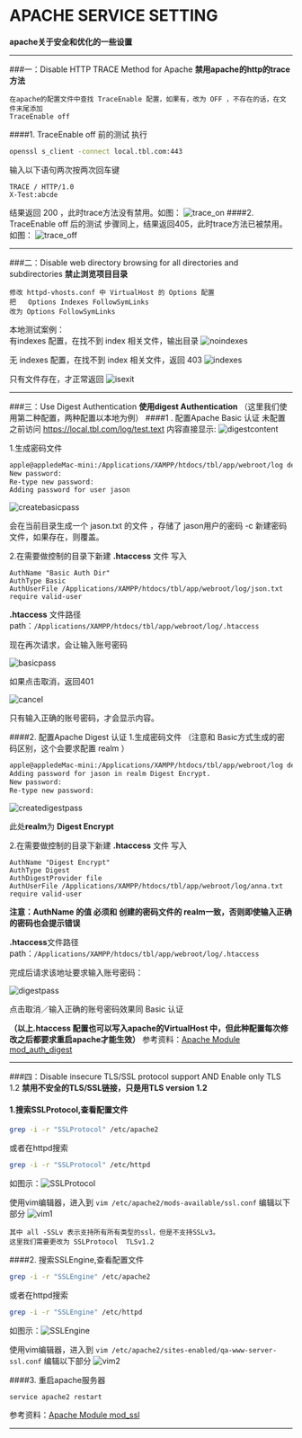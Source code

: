 
APACHE SERVICE SETTING
=====================

**apache关于安全和优化的一些设置**
***
###一：Disable HTTP TRACE Method for Apache
**禁用apache的http的trace方法**

    在apache的配置文件中查找 TraceEnable 配置，如果有，改为 OFF ，不存在的话，在文件末尾添加
    TraceEnable off
####1. TraceEnable off 前的测试
执行
```sh
openssl s_client -connect local.tbl.com:443
```
输入以下语句两次按两次回车键

    TRACE / HTTP/1.0
    X-Test:abcde
结果返回 200 ，此时trace方法没有禁用。如图：
![trace_on](https://raw.githubusercontent.com/phpstudyOne/rihui/apache_service_setting/apache_service_setting/images/trace_on.png)
####2. TraceEnable off 后的测试
步骤同上，结果返回405，此时trace方法已被禁用。如图：
![trace_off](https://raw.githubusercontent.com/phpstudyOne/rihui/apache_service_setting/apache_service_setting/images/trace_off.png)
***
###二：Disable web directory browsing for all directories and subdirectories
**禁止浏览项目目录**

    修改 httpd-vhosts.conf 中 VirtualHost 的 Options 配置
    把   Options Indexes FollowSymLinks
    改为 Options FollowSymLinks
本地测试案例：  
有indexes 配置，在找不到 index 相关文件，输出目录
![noindexes](https://raw.githubusercontent.com/phpstudyOne/rihui/apache_service_setting/apache_service_setting/images/noindexes.png)

无 indexes 配置，在找不到 index 相关文件，返回 403
![indexes](https://raw.githubusercontent.com/phpstudyOne/rihui/apache_service_setting/apache_service_setting/images/indexes.png)

只有文件存在，才正常返回
![isexit](https://raw.githubusercontent.com/phpstudyOne/rihui/apache_service_setting/apache_service_setting/images/isexit.png)
***
###三：Use Digest Authentication
**使用digest Authentication**
（这里我们使用第二种配置，两种配置以本地为例）
####1 . 配置Apache Basic 认证
未配置之前访问 https://local.tbl.com/log/test.text  内容直接显示:
![digestcontent](https://raw.githubusercontent.com/phpstudyOne/rihui/apache_service_setting/apache_service_setting/images/digestcontent.png)

1.生成密码文件
``` sh
apple@appledeMac-mini:/Applications/XAMPP/htdocs/tbl/app/webroot/log develop$ htpasswd -c jason.txt jason
New password:
Re-type new password:
Adding password for user jason
```
![createbasicpass](https://raw.githubusercontent.com/phpstudyOne/rihui/apache_service_setting/apache_service_setting/images/createbasicpass.png)

会在当前目录生成一个 jason.txt 的文件 ，存储了 jason用户的密码
-c 新建密码文件，如果存在，则覆盖。

2.在需要做控制的目录下新建 **.htaccess** 文件 写入
```
AuthName "Basic Auth Dir"
AuthType Basic
AuthUserFile /Applications/XAMPP/htdocs/tbl/app/webroot/log/json.txt
require valid-user
```
**.htaccess** 文件路径
path：`/Applications/XAMPP/htdocs/tbl/app/webroot/log/.htaccess`

现在再次请求，会让输入账号密码

![basicpass](https://raw.githubusercontent.com/phpstudyOne/rihui/apache_service_setting/apache_service_setting/images/basicpass.png)

如果点击取消，返回401

![cancel](https://raw.githubusercontent.com/phpstudyOne/rihui/apache_service_setting/apache_service_setting/images/cancel.png)

只有输入正确的账号密码，才会显示内容。

####2. 配置Apache Digest 认证
1.生成密码文件 （注意和 Basic方式生成的密码区别，这个会要求配置 realm ）
```sh
apple@appledeMac-mini:/Applications/XAMPP/htdocs/tbl/app/webroot/log develop$ htdigest -c anna.txt "Digest Encrypt" jason
Adding password for jason in realm Digest Encrypt.
New password:
Re-type new password:
```
![createdigestpass](https://raw.githubusercontent.com/phpstudyOne/rihui/apache_service_setting/apache_service_setting/images/createdigestpass.png)

此处**realm**为 **Digest Encrypt**

2.在需要做控制的目录下新建 **.htaccess** 文件 写入
```
AuthName "Digest Encrypt"
AuthType Digest
AuthDigestProvider file
AuthUserFile /Applications/XAMPP/htdocs/tbl/app/webroot/log/anna.txt
require valid-user
```
**注意：AuthName 的值 必须和 创建的密码文件的 realm一致，否则即使输入正确的密码也会提示错误**

**.htaccess**文件路径
path：`/Applications/XAMPP/htdocs/tbl/app/webroot/log/.htaccess`

完成后请求该地址要求输入账号密码：

![digestpass](https://raw.githubusercontent.com/phpstudyOne/rihui/apache_service_setting/apache_service_setting/images/digestpass.png)

点击取消／输入正确的账号密码效果同 Basic 认证


**（以上.htaccess 配置也可以写入apache的VirtualHost 中，但此种配置每次修改之后都要求重启apache才能生效）**
参考资料：[Apache Module mod_auth_digest](https://httpd.apache.org/docs/2.4/mod/mod_auth_digest.html)
***
###四：Disable insecure TLS/SSL protocol support AND Enable only TLS 1.2
**禁用不安全的TLS/SSL链接，只是用TLS version 1.2**

####  1.搜索SSLProtocol,查看配置文件
```sh
grep -i -r "SSLProtocol" /etc/apache2
```
或者在httpd搜索
```sh
grep -i -r "SSLProtocol" /etc/httpd
```
   如图示：![SSLProtocol](https://github.com/phpstudyOne/rihui/blob/apache_service_setting/apache_service_setting/images/sslProtocol.png)
   
使用vim编辑器，进入到 `vim /etc/apache2/mods-available/ssl.conf` 编辑以下部分
![vim1](https://github.com/phpstudyOne/rihui/blob/apache_service_setting/apache_service_setting/images/vim1.png)

    其中 all -SSLv 表示支持所有所有类型的ssl，但是不支持SSLv3。
    这里我们需要更改为 SSLProtocol  TLSv1.2

####2. 搜索SSLEngine,查看配置文件
```sh
grep -i -r "SSLEngine" /etc/apache2
```
或者在httpd搜索
```sh
grep -i -r "SSLEngine" /etc/httpd
```
如图示：![SSLEngine](https://raw.githubusercontent.com/phpstudyOne/rihui/apache_service_setting/apache_service_setting/images/sslengine.png)

使用vim编辑器，进入到 `vim /etc/apache2/sites-enabled/qa-www-server-ssl.conf` 编辑以下部分
![vim2](https://raw.githubusercontent.com/phpstudyOne/rihui/apache_service_setting/apache_service_setting/images/vim2.png)

####3. 重启apache服务器
``` sh
service apache2 restart
```
参考资料：[Apache Module mod_ssl](http://httpd.apache.org/docs/2.4/mod/mod_ssl.html#sslengine)
***
